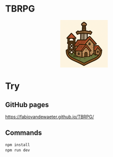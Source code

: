 # TBRPG

<p align="center">
  <img src="./public/assets/favicon/favicon.svg" alt="logo" width="30%">
</p>

# Try
## GitHub pages

https://fabiovandewaeter.github.io/TBRPG/

## Commands

```bash
npm install
npm run dev
```
